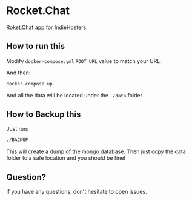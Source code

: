# Rocket.Chat

[Roket.Chat](https://github.com/RocketChat/Rocket.Chat) app for IndieHosters.

## How to run this

Modify `docker-compose.yml` `ROOT_URL` value to match your URL.

And then:

```bash
docker-compose up
```

And all the data will be located under the `./data` folder.

## How to Backup this

Just run:

```bash
./BACKUP
```

This will create a dump of the mongo database. Then just copy the data folder to a safe location and you should be fine!

## Question?

If you have any questions, don't hesitate to open issues.
